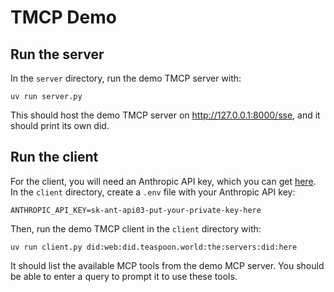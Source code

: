 # TMCP Demo

## Run the server
In the `server` directory, run the demo TMCP server with:
```
uv run server.py
```
This should host the demo TMCP server on <http://127.0.0.1:8000/sse>, and it should print its own did.

## Run the client
For the client, you will need an Anthropic API key, which you can get [here](https://console.anthropic.com/settings/keys). In the `client` directory, create a `.env` file with your Anthropic API key:
```
ANTHROPIC_API_KEY=sk-ant-api03-put-your-private-key-here
```

Then, run the demo TMCP client in the `client` directory with:
```
uv run client.py did:web:did.teaspoon.world:the:servers:did:here
```
It should list the available MCP tools from the demo MCP server. You should be able to enter a query to prompt it to use these tools.

